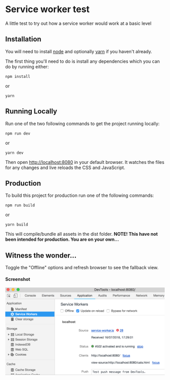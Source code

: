 # Service worker test

A little test to try out how a service worker would work at a basic level


## Installation

You will need to install [node](https://nodejs.org/en/) and optionally [yarn](https://yarnpkg.com/en/) if you haven't already.

The first thing you'll need to do is install any dependencies which you can do by running either:

```
npm install
```

or

```
yarn
```

## Running Locally

Run one of the two following commands to get the project running locally:

```
npm run dev
```

or

```
yarn dev
```

Then open <http://localhost:8080> in your default browser. It watches the files for any changes and live reloads the CSS and JavaScript.

## Production

To build this project for production run one of the following commands:

```
npm run build
```

or

```
yarn build
```

This will compile/bundle all assets in the dist folder. **NOTE! This have not been intended for production. You are on your own...**

## Witness the wonder...

Toggle the "Offline" options and refresh browser to see the fallback view.

#### Screenshot
![Screenshoot: How to toggle service on/off](https://raw.githubusercontent.com/HelloAndersJ/service-worker/master/Screen%20Shot%202018-07-16%20at%2017.29.18.png)